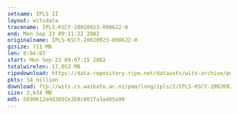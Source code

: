 ```yaml
---
setname: IPLS II
layout: witsdata
tracename: IPLS-KSCY-20020923-090622-0
end: Mon Sep 23 09:11:22 2002
originalname: IPLS-KSCY-20020923-090622-0
gzsize: 711 MB
len: 0:04:07
start: Mon Sep 23 09:07:15 2002
totalwirelen: 17,053 MB
ripedownload: https://data-repository.ripe.net/datasets/wits-archive/pma/long/ipls/2/IPLS-KSCY-20020923-090622-0.gz
pkts: 34 million
download: ftp://wits.cs.waikato.ac.nz/pma/long/ipls/2/IPLS-KSCY-20020923-090622-0.gz
size: 2,634 MB
md5: 5699612edd3692e2b8c801fa3a405a90
---
```

